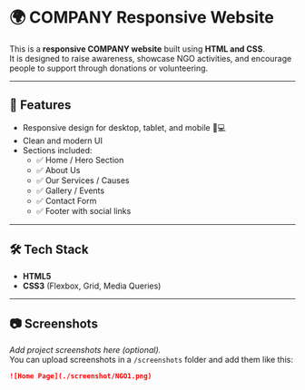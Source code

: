 # 🌍 COMPANY Responsive Website

This is a **responsive COMPANY website** built using **HTML and CSS**.  
It is designed to raise awareness, showcase NGO activities, and encourage people to support through donations or volunteering.  

---

## 📌 Features
- Responsive design for desktop, tablet, and mobile 📱💻  
- Clean and modern UI  
- Sections included:  
  - ✅ Home / Hero Section  
  - ✅ About Us  
  - ✅ Our Services / Causes  
  - ✅ Gallery / Events  
  - ✅ Contact Form  
  - ✅ Footer with social links  

---

## 🛠️ Tech Stack
- **HTML5**  
- **CSS3** (Flexbox, Grid, Media Queries)  

---

## 📷 Screenshots
_Add project screenshots here (optional)._  
You can upload screenshots in a `/screenshots` folder and add them like this:  

```markdown
![Home Page](./screenshot/NGO1.png)

